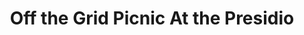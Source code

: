 ---
title: Off the Grid Picnic At the Presidio
description: ''
image: ''
suite_number: ''
street: Main Post
county: ''
city: San Francisco
state: CA
zipcode:
country: USA
map_link: https://maps.google.com/maps?q=Main%20Post,%20San%20Francisco
operating_hours:
    - 'Sat - Sun: 1PM - 12PM'
available: false
order: 6
---
